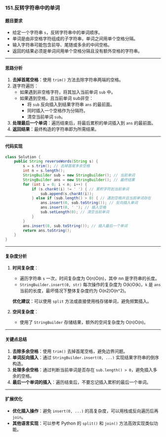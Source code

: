 ### **151.反转字符串中的单词**

#### **题目要求**

- 给定一个字符串 `s`，反转字符串中的单词顺序。
- 单词是由非空格字符组成的子字符串，单词之间用单个空格分隔。
- 输入字符串可能包含前导、尾随或多余的中间空格。
- 返回的结果必须是单词间用单个空格分隔且没有额外空格的字符串。

------

#### **思路分析**

1. **去掉首尾空格**：使用 `trim()` 方法去除字符串两端的空格。
2. 逐字符遍历：
   - 如果遇到非空格字符，将其加入当前单词 `sub` 中。
   - 如果遇到空格，且当前单词 sub非空：
     - 将 `sub` 反向插入到结果字符串 `ans` 的最前面。
     - 同时插入一个空格作为分隔符。
     - 清空当前单词 `sub`。
3. **处理最后一个单词**：遍历结束后，将最后累积的单词插入到 `ans` 的最前面。
4. **返回结果**：最终构造的字符串即为所需结果。

------

#### **代码实现**

```java
class Solution {
    public String reverseWords(String s) {
        s = s.trim(); // 去掉首尾多余空格
        int n = s.length();
        StringBuilder sub = new StringBuilder(); // 当前单词
        StringBuilder ans = new StringBuilder(); // 最终结果
        for (int i = 0; i < n; i++) {
            if (s.charAt(i) != ' ') { // 累积字符到当前单词
                sub.append(s.charAt(i));
            } else if (sub.length() > 0) { // 遇到空格并且当前单词存在
                ans.insert(0, sub.toString()); // 反向插入单词
                ans.insert(0, ' '); // 插入空格
                sub.setLength(0); // 清空当前单词
            }
        }
        ans.insert(0, sub.toString()); // 插入最后一个单词
        return ans.toString();
    }
}
```

------

#### **复杂度分析**

1. **时间复杂度**：

   - 遍历字符串 `s` 一次，时间复杂度为 O(n)O(n)，其中 nn 是字符串的长度。
   - `StringBuilder.insert(0, str)` 每次操作的复杂度为 O(k)O(k)，`k` 是 `ans` 当前的长度，最坏情况下整体复杂度约为 O(n2)O(n^2)。

   **优化建议**：可以使用 `split` 方法或直接使用栈存储单词，避免频繁插入。

2. **空间复杂度**：

   - 使用了 `StringBuilder` 存储结果，额外的空间复杂度为 O(n)O(n)。

------

#### **关键点总结**

1. **去除多余空格**：使用 `trim()` 去掉首尾空格，避免边界问题。
2. **单词反向插入**：通过 `StringBuilder.insert(0, ...)` 实现结果字符串的倒序构造。
3. **处理多余空格**：通过判断当前单词是否存在 `sub.length() > 0`，避免插入多余的空格。
4. **最后一个单词的插入**：遍历结束后，不要忘记插入累积的最后一个单词。

------

#### **扩展优化**

- **优化插入操作**：避免 `insert(0, ...)` 的高复杂度，可以用栈或反向遍历后再 `join`。
- **其他语言实现**：可以参考 Python 的 `split()` 和 `join()` 方法高效实现类似功能。